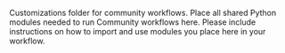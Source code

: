 Customizations folder for community workflows. Place all shared Python modules needed to run Community workflows 
here. Please include instructions on how to import and use modules you place here in your workflow.